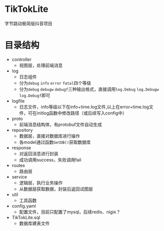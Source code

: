 # TikTokLite
  字节跳动极简版抖音项目

#  目录结构
- controller 
  - 视图层，处理前端消息
- log 
  - 日志组件
  - 分为`debug` `info` `error` `fatal`四个等级
  - 分为`debug` `debugw` `debugf`三种输出格式，直接调用`log.Debug` `log.Debugw` `log.Debugf`即可
- logfile
  - 日志文件，info等级以下在info+time.log文件,以上在error+time.log文件，可在initlog函数中修改路径（或后续写入config中）
- proto
  - 前端消息结构体，有protobuf文件自动生成
- repository
  - 数据层，直接对数据库进行操作
  - 各model通过函数`GetDB()`获取数据库
- response
  - 对返回消息进行封装
  - 成功调用success，失败调用fail
- routes
  - 路由层
- service  
  - 逻辑层，执行业务操作
  - 从数据层获取数据，封装后返回试图层
- util
  - 工具函数
- config.yaml
  - 配置文件，目前只配置了mysql，后续redis、nigix？
- TikTokLite.sql
  - 数据库建表文件  